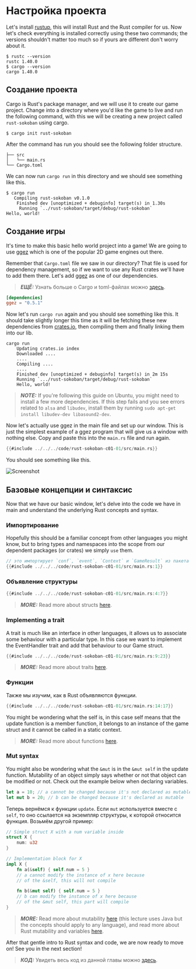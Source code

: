 # Настройка проекта

Let's install [rustup](https://www.rust-lang.org/tools/install), this will install Rust and the Rust compiler for us. Now let's check everything is installed correctly using these two commands; the versions shouldn't matter too much so if yours are different don't worry about it.

```
$ rustc --version
rustc 1.40.0
$ cargo --version
cargo 1.40.0
```

## Создание проекта

Cargo is Rust's package manager, and we will use it to create our game project. Change into a directory where you'd like the game to live and run the following command, with this we will be creating a new project called `rust-sokoban` using cargo.

```
$ cargo init rust-sokoban
```

After the command has run you should see the following folder structure.

```
├── src
│   └── main.rs
└── Cargo.toml
```

We can now run `cargo run` in this directory and we should see something like this.

```
$ cargo run
   Compiling rust-sokoban v0.1.0
    Finished dev [unoptimized + debuginfo] target(s) in 1.30s
     Running `../rust-sokoban/target/debug/rust-sokoban`
Hello, world!
```

## Создание игры

It's time to make this basic hello world project into a game! We are going to use [ggez](https://ggez.rs/) which is one of the popular 2D game engines out there.

Remember that `Cargo.toml` file we saw in our directory? That file is used for dependency management, so if we want to use any Rust crates we'll have to add them there. Let's add [ggez](https://github.com/ggez/ggez) as one of our dependencies.

> ***ЕЩЁ:*** Узнать больше о Cargo и toml-файлах можно [здесь](https://doc.rust-lang.org/book/ch01-03-hello-cargo.html).

```toml
[dependencies]
ggez = "0.5.1"
```

Now let's run `cargo run` again and you should see something like this. It should take slightly longer this time as it will be fetching these new dependencies from [crates.io](https://crates.io), then compiling them and finally linking them into our lib.

```
cargo run
    Updating crates.io index
    Downloaded ....
    ....
    Compiling ....
    ....
    Finished dev [unoptimized + debuginfo] target(s) in 2m 15s
    Running `.../rust-sokoban/target/debug/rust-sokoban`
    Hello, world!
```

> ***NOTE:*** If you're following this guide on Ubuntu, you might need to install a few more dependencies. If this step fails and you see errors related to `alsa` and `libudev`, install them by running `sudo apt-get install libudev-dev libasound2-dev`.

Now let's actually use ggez in the main file and set up our window. This is just the simplest example of a ggez program that will give us a window with nothing else. Copy and paste this into the `main.rs` file and run again.

```rust
{{#include ../../../code/rust-sokoban-c01-01/src/main.rs}}
```

You should see something like this.

![Screenshot](./images/window.png)

## Базовые концепции и синтаксис

Now that we have our basic window, let's delve into the code we have in main and understand the underlying Rust concepts and syntax.

### Импортирование

Hopefully this should be a familiar concept from other languages you might know, but to bring types and namespaces into the scope from our dependent packages (or crates) we simply `use` them.

```rust
// это импортирует `conf`, `event`, `Context` и `GameResult` из пакета ggez
{{#include ../../../code/rust-sokoban-c01-01/src/main.rs:1}}
```

### Объявление структуры

```rust
{{#include ../../../code/rust-sokoban-c01-01/src/main.rs:4:7}}
```

> ***MORE:***  Read more about structs [here](https://doc.rust-lang.org/book/ch05-00-structs.html).

### Implementing a trait

A trait is much like an interface in other languages, it allows us to associate some behaviour with a particular type. In this case we want to implement the EventHandler trait and add that behaviour to our Game struct.

```rust
{{#include ../../../code/rust-sokoban-c01-01/src/main.rs:9:23}}
```

> ***MORE:***  Read more about traits [here](https://doc.rust-lang.org/book/ch10-02-traits.html).

### Функции

Также мы изучим, как в Rust объявляются функции.

```rust
{{#include ../../../code/rust-sokoban-c01-01/src/main.rs:14:17}}
```

You might be wondering what the self is, in this case self means that the update function is a member function, it belongs to an instance of the game struct and it cannot be called in a static context.

> ***MORE:***  Read more about functions [here](https://doc.rust-lang.org/book/ch03-03-how-functions-work.html).

### Mut syntax

You might also be wondering what the `&mut` is in the `&mut self` in the update function. Mutability of an object simply says whether or not that object can be modified or not. Check out the example below when declaring variables.

```rust
let a = 10; // a cannot be changed because it's not declared as mutable
let mut b = 20; // b can be changed because it's declared as mutable
```

Теперь вернёмся к функции `update`. Если `mut` используется вместе с `self`, то оно ссылается на экземпляр структуры, к которой относится функция. Возьмём другой пример:

```rust
// Simple struct X with a num variable inside
struct X {
    num: u32
}

// Implementation block for X
impl X {
    fn a(&self) { self.num = 5 }
    // a cannot modify the instance of x here because
    // of the &self, this will not compile

    fn b(&mut self) { self.num = 5 }
    // b can modify the instance of x here because
    // of the &mut self, this part will compile
}
```

> ***MORE:***  Read more about mutability [here](https://web.mit.edu/6.005/www/fa15/classes/09-immutability/) (this lecture uses Java but the concepts should apply to any language), and read more about Rust mutability and variables [here](https://doc.rust-lang.org/book/ch03-01-variables-and-mutability.html).

After that gentle intro to Rust syntax and code, we are now ready to move on! See you in the next section!

> ***КОД:*** Увидеть весь код из данной главы можно [здесь](https://github.com/iolivia/rust-sokoban/tree/master/code/rust-sokoban-c01-01).
